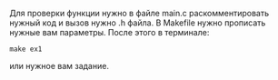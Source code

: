 Для проверки функции нужно в файле main.c раскомментировать нужный код и вызов нужно .h файла.
В Makefile нужно прописать нужные вам параметры.
После этого в терминале:
```
make ex1
```
или нужное вам задание.